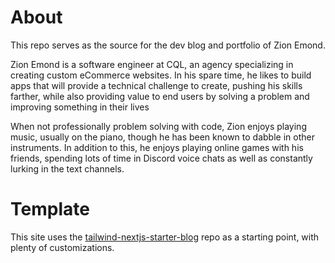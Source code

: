 <!-- should add a banner here once I make a logo with my name and the koi fish -->

# About

This repo serves as the source for the dev blog and portfolio of Zion Emond.

Zion Emond is a software engineer at CQL, an agency specializing in creating custom eCommerce websites. In his spare time, he likes to build apps that will provide a technical challenge to create, pushing his skills farther, while also providing value to end users by solving a problem and improving something in their lives

When not professionally problem solving with code, Zion enjoys playing music, usually on the piano, though he has been known to dabble in other instruments. In addition to this, he enjoys playing online games with his friends, spending lots of time in Discord voice chats as well as constantly lurking in the text channels.

# Template

This site uses the [tailwind-nextjs-starter-blog](https://github.com/timlrx/tailwind-nextjs-starter-blog) repo as a starting point, with plenty of customizations.
